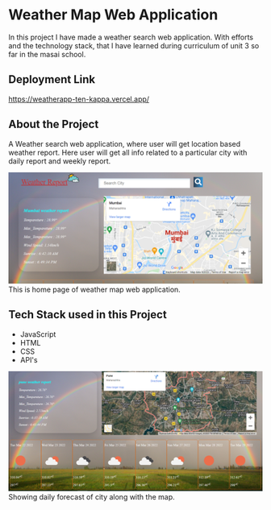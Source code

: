 # Weather Map Web Application 
In this project I have made a weather search web application. With efforts and the technology stack, that I have learned during curriculum of unit 3 so far in the masai school.

## Deployment Link
https://weatherapp-ten-kappa.vercel.app/

## About the Project
A Weather search web application, where user will get location based weather report. Here user will get all info related to a particular city with daily report and weekly report.

![homepage](weatherpic.png)
This is home page of weather map web application.

## Tech Stack used in this Project
- JavaScript
- HTML
- CSS
- API's

![homepage](weatherphoto.png)
Showing daily forecast of city along with the map.



